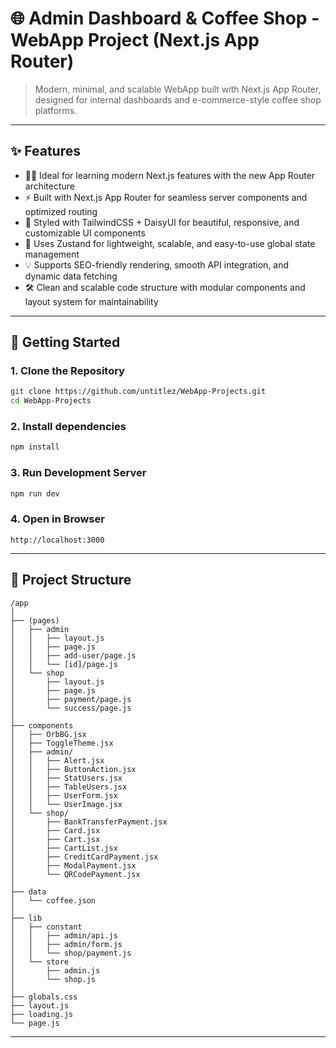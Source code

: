 # 🌐 Admin Dashboard & Coffee Shop - WebApp Project (Next.js App Router)

> Modern, minimal, and scalable WebApp built with Next.js App Router, designed for internal dashboards and e-commerce-style coffee shop platforms.

---

## ✨ Features

- 🧑‍💻 Ideal for learning modern Next.js features with the new App Router architecture
- ⚡ Built with Next.js App Router for seamless server components and optimized routing
- 🎨 Styled with TailwindCSS + DaisyUI for beautiful, responsive, and customizable UI components
- 🧠 Uses Zustand for lightweight, scalable, and easy-to-use global state management
- 💡 Supports SEO-friendly rendering, smooth API integration, and dynamic data fetching
- 🛠️ Clean and scalable code structure with modular components and layout system for maintainability

---

## 🚀 Getting Started

### 1. Clone the Repository
```bash
git clone https://github.com/untitlez/WebApp-Projects.git
cd WebApp-Projects
```

### 2. Install dependencies
```bash
npm install
```

### 3. Run Development Server
```bash
npm run dev
```

### 4. Open in Browser
```plaintext
http://localhost:3000
```

---

## 🧱 Project Structure
```plaintext
/app
│
├── (pages)
│   ├── admin
│   │   ├── layout.js
│   │   ├── page.js
│   │   ├── add-user/page.js
│   │   └── [id]/page.js
│   └── shop
│       ├── layout.js
│       ├── page.js
│       ├── payment/page.js
│       └── success/page.js
│
├── components
│   ├── OrbBG.jsx
│   ├── ToggleTheme.jsx
│   ├── admin/
│   │   ├── Alert.jsx
│   │   ├── ButtonAction.jsx
│   │   ├── StatUsers.jsx
│   │   ├── TableUsers.jsx
│   │   ├── UserForm.jsx
│   │   └── UserImage.jsx
│   └── shop/
│       ├── BankTransferPayment.jsx
│       ├── Card.jsx
│       ├── Cart.jsx
│       ├── CartList.jsx
│       ├── CreditCardPayment.jsx
│       ├── ModalPayment.jsx
│       └── QRCodePayment.jsx
│
├── data
│   └── coffee.json
│
├── lib
│   ├── constant
│   │   ├── admin/api.js
│   │   ├── admin/form.js
│   │   └── shop/payment.js
│   └── store
│       ├── admin.js
│       └── shop.js
│
├── globals.css
├── layout.js
├── loading.js
└── page.js
```

---

